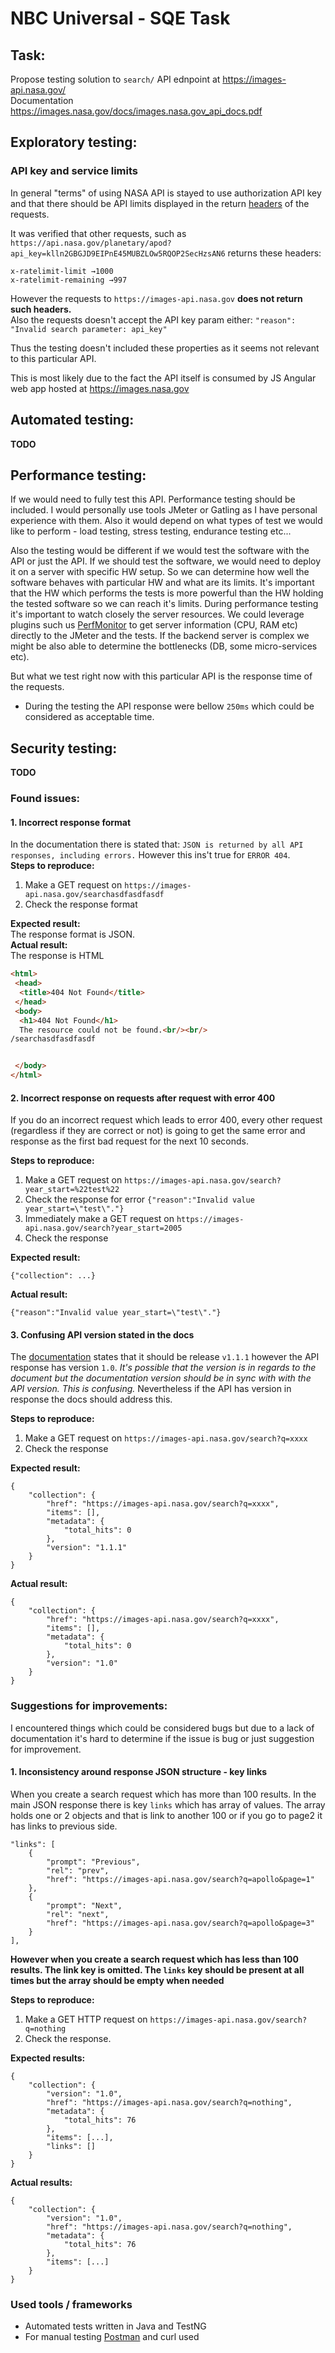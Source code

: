 # NBC Universal - SQE Task

## Task:

Propose testing solution to `search/` API ednpoint at  https://images-api.nasa.gov/  
Documentation https://images.nasa.gov/docs/images.nasa.gov_api_docs.pdf

## Exploratory testing:

### API key and service limits
In general "terms" of using NASA API is stayed to use authorization API key
and that there should be API limits displayed in the return [headers](https://api.nasa.gov/api.html#authentication) of the requests. 
  
It was verified that other requests, such as `https://api.nasa.gov/planetary/apod?api_key=klln2GBGJD9EIPnE45MUBZLOw5RQOP2SecHzsAN6` returns these headers:
```
x-ratelimit-limit →1000
x-ratelimit-remaining →997
``` 

However the requests to `https://images-api.nasa.gov` **does not return such headers.**  
Also the requests doesn't accept the API key param either: `"reason": "Invalid search parameter: api_key"`

Thus the testing doesn't included these properties as it seems not relevant to this particular API.

This is most likely due to the fact the API itself is consumed by JS Angular web app hosted at https://images.nasa.gov  

## Automated testing:

**TODO** 


## Performance testing:
If we would need to fully test this API. Performance testing should be included. I would personally use tools
JMeter or Gatling as I have personal experience with them. Also it would depend on what types of test we would like to perform -
load testing, stress testing, endurance testing etc...  

Also the testing would be different if we would test the software with the API or just the API.
If we should test the software, we would need to deploy it on a server with specific HW setup. So we can determine how well 
the software behaves with particular HW and what are its limits. It's important that the HW which performs the tests is more powerful
than the HW holding the tested software so we can reach it's limits. During performance testing it's important to watch closely 
the server resources. We could leverage plugins such us [PerfMonitor](https://jmeter-plugins.org/wiki/PerfMon/) to get server
information (CPU, RAM etc) directly to the JMeter and the tests. If the backend server is complex we might be also able to 
determine the bottlenecks (DB, some micro-services etc).


But what we test right now with this particular API is the response time of the requests.   
- During the testing the API response were bellow `250ms` which could be considered as acceptable time. 


## Security testing:
**TODO**


 

### Found issues:

#### 1. Incorrect response format  
In the documentation there is stated that: `JSON is returned by all API responses, including errors.` However this ins't true for `ERROR 404`.  
**Steps to reproduce:**
1. Make a GET request on `https://images-api.nasa.gov/searchasdfasdfasdf`
2. Check the response format  

**Expected result:**  
The response format is JSON.  
**Actual result:**  
The response is HTML 
```html
<html>
 <head>
  <title>404 Not Found</title>
 </head>
 <body>
  <h1>404 Not Found</h1>
  The resource could not be found.<br/><br/>
/searchasdfasdfasdf


 </body>
</html>
```

#### 2. Incorrect response on requests after request with error 400
If you do an incorrect request which leads to error 400, every other request (regardless if they are correct or not)
is going to get the same error and response as the first bad request for the next 10 seconds.

**Steps to reproduce:**
1. Make a GET request on `https://images-api.nasa.gov/search?year_start=%22test%22`
2. Check the response for error `{"reason":"Invalid value year_start=\"test\"."}`
3. Immediately make a GET request on `https://images-api.nasa.gov/search?year_start=2005`
4. Check the response  

**Expected result:**
```
{"collection": ...}
```
**Actual result:**
```
{"reason":"Invalid value year_start=\"test\"."}
```

#### 3. Confusing API version stated in the docs
The [documentation](https://images.nasa.gov/docs/images.nasa.gov_api_docs.pdf) states that it should be 
release `v1.1.1`
however the API response has version `1.0`. *It's possible that the version is in regards to the document but the documentation
version should be in sync with with the API version. This is confusing.* Nevertheless if the API has version in response the docs should address this.

**Steps to reproduce:**
1. Make a GET request on `https://images-api.nasa.gov/search?q=xxxx`
2. Check the response 

**Expected result:**
```
{
    "collection": {
        "href": "https://images-api.nasa.gov/search?q=xxxx",
        "items": [],
        "metadata": {
            "total_hits": 0
        },
        "version": "1.1.1"
    }
}
```

**Actual result:**
```
{
    "collection": {
        "href": "https://images-api.nasa.gov/search?q=xxxx",
        "items": [],
        "metadata": {
            "total_hits": 0
        },
        "version": "1.0"
    }
}
```


### Suggestions for improvements:
I encountered things which could be considered bugs but due to a lack of documentation it's hard
to determine if the issue is bug or just suggestion for improvement.

#### 1. Inconsistency around response JSON structure - key links
When you create a search request which has more than 100 results. In the main JSON response there is 
key `links` which has array of values. The array holds one or 2 objects and that is link to another 100 or if
you go to page2 it has links to previous side. 

```
"links": [
    {
        "prompt": "Previous",
        "rel": "prev",
        "href": "https://images-api.nasa.gov/search?q=apollo&page=1"
    },
    {
        "prompt": "Next",
        "rel": "next",
        "href": "https://images-api.nasa.gov/search?q=apollo&page=3"
    }
],
```

**However when you create a search request which has less than 100 results. The link key is omitted.
The `links` key should be present at all times but the array should be empty when needed** 

  
**Steps to reproduce:**
1. Make a GET HTTP request on `https://images-api.nasa.gov/search?q=nothing`
2. Check the response.
  
**Expected results:**
```
{
    "collection": {
        "version": "1.0",
        "href": "https://images-api.nasa.gov/search?q=nothing",
        "metadata": {
            "total_hits": 76
        },
        "items": [...],
        "links": []
    }
}
```
**Actual results:**
```
{
    "collection": {
        "version": "1.0",
        "href": "https://images-api.nasa.gov/search?q=nothing",
        "metadata": {
            "total_hits": 76
        },
        "items": [...]
    }
}
```





### Used tools / frameworks
- Automated tests written in Java and TestNG
- For manual testing [Postman](https://www.getpostman.com/) and curl used 





